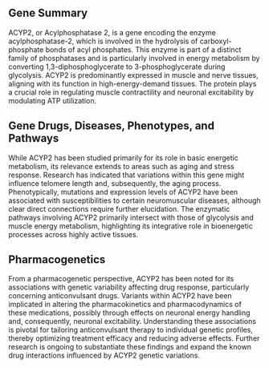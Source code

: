 ## Gene Summary
ACYP2, or Acylphosphatase 2, is a gene encoding the enzyme acylphosphatase-2, which is involved in the hydrolysis of carboxyl-phosphate bonds of acyl phosphates. This enzyme is part of a distinct family of phosphatases and is particularly involved in energy metabolism by converting 1,3-diphosphoglycerate to 3-phosphoglycerate during glycolysis. ACYP2 is predominantly expressed in muscle and nerve tissues, aligning with its function in high-energy-demand tissues. The protein plays a crucial role in regulating muscle contractility and neuronal excitability by modulating ATP utilization.

## Gene Drugs, Diseases, Phenotypes, and Pathways
While ACYP2 has been studied primarily for its role in basic energetic metabolism, its relevance extends to areas such as aging and stress response. Research has indicated that variations within this gene might influence telomere length and, subsequently, the aging process. Phenotypically, mutations and expression levels of ACYP2 have been associated with susceptibilities to certain neuromuscular diseases, although clear direct connections require further elucidation. The enzymatic pathways involving ACYP2 primarily intersect with those of glycolysis and muscle energy metabolism, highlighting its integrative role in bioenergetic processes across highly active tissues.

## Pharmacogenetics
From a pharmacogenetic perspective, ACYP2 has been noted for its associations with genetic variability affecting drug response, particularly concerning anticonvulsant drugs. Variants within ACYP2 have been implicated in altering the pharmacokinetics and pharmacodynamics of these medications, possibly through effects on neuronal energy handling and, consequently, neuronal excitability. Understanding these associations is pivotal for tailoring anticonvulsant therapy to individual genetic profiles, thereby optimizing treatment efficacy and reducing adverse effects. Further research is ongoing to substantiate these findings and expand the known drug interactions influenced by ACYP2 genetic variations.